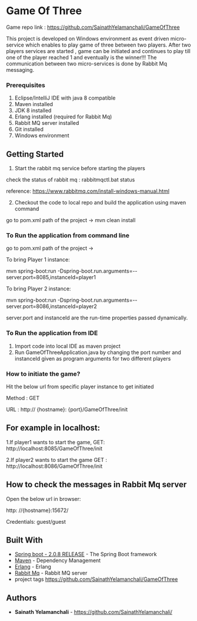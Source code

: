 # Game Of Three

Game repo link : https://github.com/SainathYelamanchali/GameOfThree

This project is developed on Windows environment as event driven micro-service which enables to play game of three between two players.
After two players services are started , game can be initiated and continues to play till one of the player reached 1 and eventually is the winner!!!
The communication between two micro-services is done by Rabbit Mq messaging.

### Prerequisites

1. Eclipse/IntelliJ IDE  with java 8 compatible
2. Maven installed
3. JDK 8 installed
3. Erlang installed (required for Rabbit Mq)
4. Rabbit MQ server installed 
5. Git installed
6. Windows environment


## Getting Started
1. Start the rabbit mq service before starting the players

  check the status of rabbit mq : rabbitmqctl.bat status
  
  reference: https://www.rabbitmq.com/install-windows-manual.html
 
2. Checkout the code to local repo and build the application using maven command

go to pom.xml path of the project -> mvn clean install
 
### To Run the application from command line
 
go to pom.xml path of the project ->

To bring Player 1 instance:

mvn spring-boot:run -Dspring-boot.run.arguments=--server.port=8085,instanceId=player1

To bring Player 2 instance:

mvn spring-boot:run -Dspring-boot.run.arguments=--server.port=8086,instanceId=player2

server.port and instanceId are the run-time properties passed dynamically.

### To Run the application from IDE

1. Import code into local IDE as maven project
2. Run GameOfThreeApplication.java by changing the port number and instanceId given as program arguments
for two different players





### How to initiate the game?
 
 Hit the below url from specific player instance to get initiated


 Method : GET
 
 URL : http:// {hostname}: {port}/GameOfThree/init
 
## For example in localhost:
1.If player1 wants to start the game,
GET: http://localhost:8085/GameOfThree/init

2.If player2 wants to start the game
GET : http://localhost:8086/GameOfThree/init

  

## How to check the messages in Rabbit Mq server

Open the below url in browser:

http: //{hostname}:15672/

Credentials: guest/guest

## Built With

* [Spring boot - 2.0.8 RELEASE](https://docs.spring.io/spring-boot/docs/) - The Spring Boot framework
* [Maven](https://maven.apache.org/) - Dependency Management 
* [Erlang](https://www.erlang.org/downloads) - Erlang 
* [Rabbit Mq](https://www.rabbitmq.com/download.html) - Rabbit MQ server
* project tags https://github.com/SainathYelamanchali/GameOfThree

## Authors

* **Sainath Yelamanchali** - https://github.com/SainathYelamanchali/
